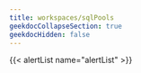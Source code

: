 ```yaml
---
title: workspaces/sqlPools
geekdocCollapseSection: true
geekdocHidden: false
---
```


{{< alertList name="alertList" >}}